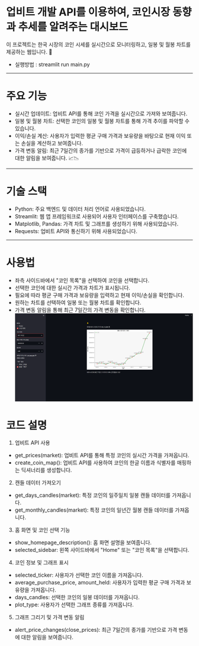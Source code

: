 # 업비트 개발 API를 이용하여, 코인시장 동향과 추세를 알려주는 대시보드

이 프로젝트는 한국 시장의 코인 시세를 실시간으로 모니터링하고, 일봉 및 월봉 차트를 제공하는 웹입니다. 👀

- 실행방법 : streamlit run main.py

---
# 주요 기능

- 실시간 업데이트: 업비트 API를 통해 코인 가격을 실시간으로 가져와 보여줍니다.
- 일봉 및 월봉 차트: 선택한 코인의 일봉 및 월봉 차트를 통해 가격 추이를 파악할 수 있습니다.
- 이익/손실 계산: 사용자가 입력한 평균 구매 가격과 보유량을 바탕으로 현재 이익 또는 손실을 계산하고 보여줍니다.
- 가격 변동 알림: 최근 7일간의 종가를 기반으로 가격이 급등하거나 급락한 코인에 대한 알림을 보여줍니다. 📈📉

---

# 기술 스택
- Python: 주요 백엔드 및 데이터 처리 언어로 사용되었습니다.
- Streamlit: 웹 앱 프레임워크로 사용되어 사용자 인터페이스를 구축했습니다.
- Matplotlib, Pandas: 가격 차트 및 그래프를 생성하기 위해 사용되었습니다.
- Requests: 업비트 API와 통신하기 위해 사용되었습니다.

---
# 사용법
- 좌측 사이드바에서 "코인 목록"을 선택하여 코인을 선택합니다.
-  선택한 코인에 대한 실시간 가격과 차트가 표시됩니다.
-  필요에 따라 평균 구매 가격과 보유량을 입력하고 현재 이익/손실을 확인합니다.
-  원하는 차트를 선택하여 일봉 또는 월봉 차트를 확인합니다.
-  가격 변동 알림을 통해 최근 7일간의 가격 변동을 확인합니다.
![result](image.png)

# 코드 설명
1. 업비트 API 사용
- get_prices(market): 업비트 API를 통해 특정 코인의 실시간 가격을 가져옵니다.
- create_coin_map(): 업비트 API를 사용하여 코인의 한글 이름과 식별자를 매핑하는 딕셔너리를 생성합니다.
2. 캔들 데이터 가져오기
- get_days_candles(market): 특정 코인의 일주일치 일봉 캔들 데이터를 가져옵니다.
- get_monthly_candles(market): 특정 코인의 일년간 월봉 캔들 데이터를 가져옵니다.
3. 홈 화면 및 코인 선택 기능
- show_homepage_description(): 홈 화면 설명을 보여줍니다.
- selected_sidebar: 왼쪽 사이드바에서 "Home" 또는 "코인 목록"을 선택합니다.
4. 코인 정보 및 그래프 표시
- selected_ticker: 사용자가 선택한 코인 이름을 가져옵니다.
- average_purchase_price, amount_held: 사용자가 입력한 평균 구매 가격과 보유량을 가져옵니다.
- days_candles: 선택한 코인의 일봉 데이터를 가져옵니다.
- plot_type: 사용자가 선택한 그래프 종류를 가져옵니다.
5. 그래프 그리기 및 가격 변동 알림
- alert_price_changes(close_prices): 최근 7일간의 종가를 기반으로 가격 변동에 대한 알림을 보여줍니다. 

